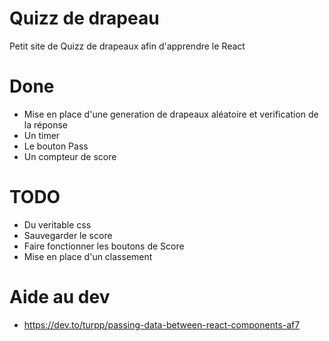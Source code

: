 # Quizz de drapeau

Petit site de Quizz de drapeaux afin d'apprendre le React

# Done
- Mise en place d'une generation de drapeaux aléatoire et verification de la réponse
- Un timer
- Le bouton Pass
- Un compteur de score

# TODO
- Du veritable css
- Sauvegarder le score
- Faire fonctionner les boutons de Score
- Mise en place d'un classement

# Aide au dev

- https://dev.to/turpp/passing-data-between-react-components-af7